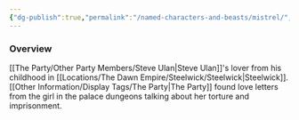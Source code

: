```yaml
---
{"dg-publish":true,"permalink":"/named-characters-and-beasts/mistrel/","tags":["NPC"],"updated":"2024-12-31T20:02:38.418+00:00"}
---
```



### Overview
[[The Party/Other Party Members/Steve Ulan\|Steve Ulan]]'s lover from his childhood in [[Locations/The Dawn Empire/Steelwick/Steelwick\|Steelwick]]. [[Other Information/Display Tags/The Party\|The Party]] found love letters from the girl in the palace dungeons talking about her torture and imprisonment. 